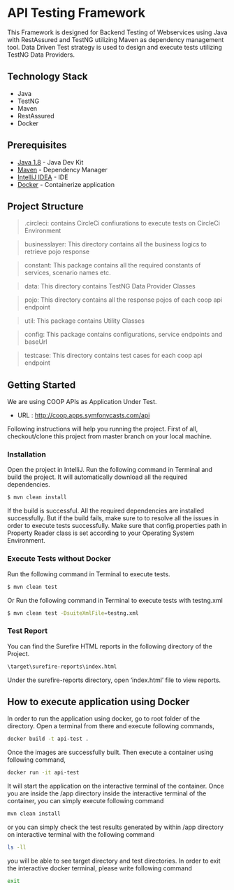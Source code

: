 # API Testing Framework

This Framework is designed for Backend Testing of Webservices using Java with RestAssured and TestNG utilizing Maven as dependency management tool. Data Driven Test strategy is used to design and execute tests utilizing TestNG Data Providers.

## Technology Stack

- Java
- TestNG
- Maven
- RestAssured
- Docker

## Prerequisites

* [Java 1.8](https://www.oracle.com/technetwork/java/javase/downloads/jdk8-downloads-2133151.html) - Java Dev Kit
* [Maven](https://maven.apache.org/download.cgi) - Dependency Manager
* [IntelliJ IDEA](https://www.jetbrains.com/idea/download) - IDE
* [Docker](https://www.docker.com/products/docker-desktop/) - Containerize application

## Project Structure

>.circleci: contains CircleCi confiurations to execute tests on CircleCi Environment

>businesslayer: This directory contains all the business logics to retrieve pojo response

>constant: This package contains all the required constants of services, scenario names etc.

>data: This directory contains TestNG Data Provider Classes

>pojo: This directory contains all the response pojos of each coop api endpoint

>util: This package contains Utility Classes

>config: This package contains configurations, service endpoints and baseUrl

>testcase: This directory contains test cases for each coop api endpoint

## Getting Started

We are using COOP APIs as Application Under Test.

* URL : http://coop.apps.symfonycasts.com/api

Following instructions will help you running the project. First of all, checkout/clone this project from master branch on your local machine.

### Installation

Open the project in IntelliJ. Run the following command in Terminal and build the project. It will automatically download all the required dependencies.

```sh
$ mvn clean install
```

If the build is successful. All the required dependencies are installed successfully. But if the build fails, make sure to to resolve all the issues in order to execute tests successfully. Make sure that config.properties path in Property Reader class is set according to your Operating System Environment.

### Execute Tests without Docker

Run the following command in Terminal to execute tests.

```sh
$ mvn clean test
```

Or Run the following command in Terminal to execute tests with testng.xml

```sh
$ mvn clean test -DsuiteXmlFile=testng.xml
```

### Test Report

You can find the Surefire HTML reports in the following directory of the Project.

```sh
\target\surefire-reports\index.html
```

Under the surefire-reports directory, open ‘index.html’ file to view reports.

## How to execute application using Docker

In order to run the application using docker, go to root folder of the directory. Open a terminal from there and execute following commands,

```bash
docker build -t api-test .
```

Once the images are successfully built. Then execute a container using following command,

```bash
docker run -it api-test
```

It will start the application on the interactive terminal of the container. Once you are inside the /app directory inside the interactive terminal of the container, you can simply execute following command 

```bash
mvn clean install
```

or you can simply check the test results generated by within /app directory on interactive terminal with the following command

```bash
ls -ll
```

you will be able to see target directory and test directories. In order to exit the interactive docker terminal, please write following command

```bash
exit
```